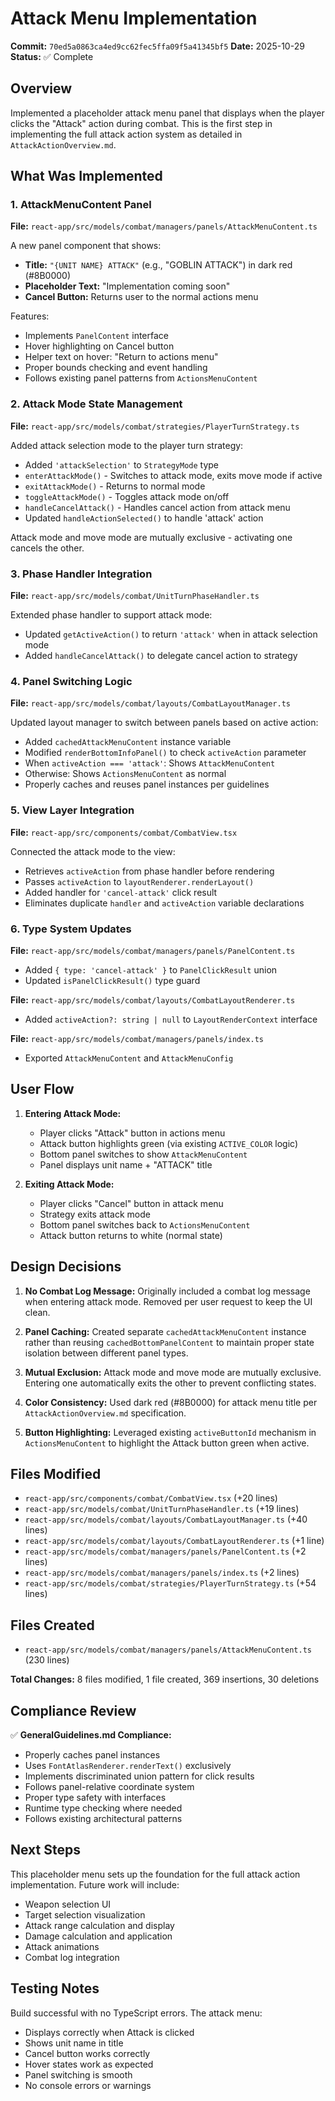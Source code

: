 # Attack Menu Implementation

**Commit:** `70ed5a0863ca4ed9cc62fec5ffa09f5a41345bf5`
**Date:** 2025-10-29
**Status:** ✅ Complete

## Overview

Implemented a placeholder attack menu panel that displays when the player clicks the "Attack" action during combat. This is the first step in implementing the full attack action system as detailed in `AttackActionOverview.md`.

## What Was Implemented

### 1. AttackMenuContent Panel
**File:** `react-app/src/models/combat/managers/panels/AttackMenuContent.ts`

A new panel component that shows:
- **Title:** `"{UNIT NAME} ATTACK"` (e.g., "GOBLIN ATTACK") in dark red (#8B0000)
- **Placeholder Text:** "Implementation coming soon"
- **Cancel Button:** Returns user to the normal actions menu

Features:
- Implements `PanelContent` interface
- Hover highlighting on Cancel button
- Helper text on hover: "Return to actions menu"
- Proper bounds checking and event handling
- Follows existing panel patterns from `ActionsMenuContent`

### 2. Attack Mode State Management
**File:** `react-app/src/models/combat/strategies/PlayerTurnStrategy.ts`

Added attack selection mode to the player turn strategy:
- Added `'attackSelection'` to `StrategyMode` type
- `enterAttackMode()` - Switches to attack mode, exits move mode if active
- `exitAttackMode()` - Returns to normal mode
- `toggleAttackMode()` - Toggles attack mode on/off
- `handleCancelAttack()` - Handles cancel action from attack menu
- Updated `handleActionSelected()` to handle 'attack' action

Attack mode and move mode are mutually exclusive - activating one cancels the other.

### 3. Phase Handler Integration
**File:** `react-app/src/models/combat/UnitTurnPhaseHandler.ts`

Extended phase handler to support attack mode:
- Updated `getActiveAction()` to return `'attack'` when in attack selection mode
- Added `handleCancelAttack()` to delegate cancel action to strategy

### 4. Panel Switching Logic
**File:** `react-app/src/models/combat/layouts/CombatLayoutManager.ts`

Updated layout manager to switch between panels based on active action:
- Added `cachedAttackMenuContent` instance variable
- Modified `renderBottomInfoPanel()` to check `activeAction` parameter
- When `activeAction === 'attack'`: Shows `AttackMenuContent`
- Otherwise: Shows `ActionsMenuContent` as normal
- Properly caches and reuses panel instances per guidelines

### 5. View Layer Integration
**File:** `react-app/src/components/combat/CombatView.tsx`

Connected the attack mode to the view:
- Retrieves `activeAction` from phase handler before rendering
- Passes `activeAction` to `layoutRenderer.renderLayout()`
- Added handler for `'cancel-attack'` click result
- Eliminates duplicate `handler` and `activeAction` variable declarations

### 6. Type System Updates

**File:** `react-app/src/models/combat/managers/panels/PanelContent.ts`
- Added `{ type: 'cancel-attack' }` to `PanelClickResult` union
- Updated `isPanelClickResult()` type guard

**File:** `react-app/src/models/combat/layouts/CombatLayoutRenderer.ts`
- Added `activeAction?: string | null` to `LayoutRenderContext` interface

**File:** `react-app/src/models/combat/managers/panels/index.ts`
- Exported `AttackMenuContent` and `AttackMenuConfig`

## User Flow

1. **Entering Attack Mode:**
   - Player clicks "Attack" button in actions menu
   - Attack button highlights green (via existing `ACTIVE_COLOR` logic)
   - Bottom panel switches to show `AttackMenuContent`
   - Panel displays unit name + "ATTACK" title

2. **Exiting Attack Mode:**
   - Player clicks "Cancel" button in attack menu
   - Strategy exits attack mode
   - Bottom panel switches back to `ActionsMenuContent`
   - Attack button returns to white (normal state)

## Design Decisions

1. **No Combat Log Message:** Originally included a combat log message when entering attack mode. Removed per user request to keep the UI clean.

2. **Panel Caching:** Created separate `cachedAttackMenuContent` instance rather than reusing `cachedBottomPanelContent` to maintain proper state isolation between different panel types.

3. **Mutual Exclusion:** Attack mode and move mode are mutually exclusive. Entering one automatically exits the other to prevent conflicting states.

4. **Color Consistency:** Used dark red (#8B0000) for attack menu title per `AttackActionOverview.md` specification.

5. **Button Highlighting:** Leveraged existing `activeButtonId` mechanism in `ActionsMenuContent` to highlight the Attack button green when active.

## Files Modified

- `react-app/src/components/combat/CombatView.tsx` (+20 lines)
- `react-app/src/models/combat/UnitTurnPhaseHandler.ts` (+19 lines)
- `react-app/src/models/combat/layouts/CombatLayoutManager.ts` (+40 lines)
- `react-app/src/models/combat/layouts/CombatLayoutRenderer.ts` (+1 line)
- `react-app/src/models/combat/managers/panels/PanelContent.ts` (+2 lines)
- `react-app/src/models/combat/managers/panels/index.ts` (+2 lines)
- `react-app/src/models/combat/strategies/PlayerTurnStrategy.ts` (+54 lines)

## Files Created

- `react-app/src/models/combat/managers/panels/AttackMenuContent.ts` (230 lines)

**Total Changes:** 8 files modified, 1 file created, 369 insertions, 30 deletions

## Compliance Review

✅ **GeneralGuidelines.md Compliance:**
- Properly caches panel instances
- Uses `FontAtlasRenderer.renderText()` exclusively
- Implements discriminated union pattern for click results
- Follows panel-relative coordinate system
- Proper type safety with interfaces
- Runtime type checking where needed
- Follows existing architectural patterns

## Next Steps

This placeholder menu sets up the foundation for the full attack action implementation. Future work will include:
- Weapon selection UI
- Target selection visualization
- Attack range calculation and display
- Damage calculation and application
- Attack animations
- Combat log integration

## Testing Notes

Build successful with no TypeScript errors. The attack menu:
- Displays correctly when Attack is clicked
- Shows unit name in title
- Cancel button works correctly
- Hover states work as expected
- Panel switching is smooth
- No console errors or warnings
